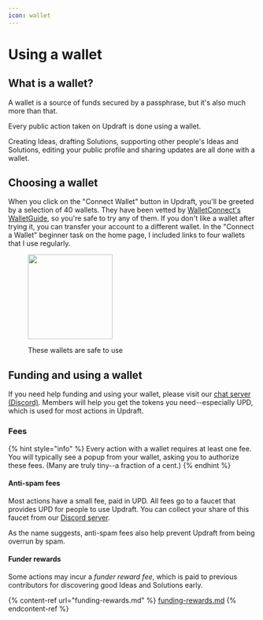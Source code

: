 ```yaml
---
icon: wallet
---
```


# Using a wallet

## What is a wallet?

A wallet is a source of funds secured by a passphrase, but it's also much more than that.

Every public action taken on Updraft is done using a wallet.

Creating Ideas, drafting Solutions, supporting other people's Ideas and Solutions, editing your public profile and sharing updates are all done with a wallet.

## Choosing a wallet

When you click on the "Connect Wallet" button in Updraft, you'll be greeted by a selection of 40 wallets. They have been vetted by [WalletConnect's WalletGuide](https://walletguide.walletconnect.network/), so you're safe to try any of them. If you don't like a wallet after trying it, you can transfer your account to a different wallet. In the "Connect a Wallet" beginner task on the home page, I included links to four wallets that I use regularly.

<figure><img src="../.gitbook/assets/Screenshot 2025-05-23 at 8.17.29 PM.png" alt="" width="172"><figcaption><p>These wallets are safe to use</p></figcaption></figure>

## Funding and using a wallet

If you need help funding and using your wallet, please visit our [chat server (Discord)](https://discord.gg/mQJ58MY6Nz). Members will help you get the tokens you need--especially UPD, which is used for most actions in Updraft.

### Fees

{% hint style="info" %}
Every action with a wallet requires at least one fee. You will typically see a popup from your wallet, asking you to authorize these fees. (Many are truly tiny--a fraction of a cent.)
{% endhint %}

#### Anti-spam fees

Most actions have a small fee, paid in UPD. All fees go to a faucet that provides UPD for people to use Updraft. You can collect your share of this faucet from our [Discord server](https://discord.gg/mQJ58MY6Nz).

As the name suggests, anti-spam fees also help prevent Updraft from being overrun by spam.

#### Funder rewards

Some actions may incur a _funder reward_ _fee_, which is paid to previous contributors for discovering good Ideas and Solutions early.

{% content-ref url="funding-rewards.md" %}
[funding-rewards.md](funding-rewards.md)
{% endcontent-ref %}

